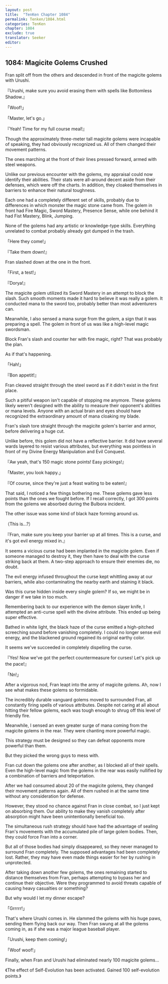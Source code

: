 ```yaml
---
layout: post
title:  "TenKen Chapter 1084"
permalink: Tenken/1084.html
categories: TenKen
chapter: 1084
exclude: true
translator: Seeker
editor: 
---
```

<h2>1084: Magicite Golems Crushed</h2>

Fran split off from the others and descended in front of the magicite golems with Urushi.

『Urushi, make sure you avoid erasing them with spells like Bottomless Shadow.』

「Woof!」

「Master, let's go.」

『Yeah! Time for my full course meal!』

Though the approximately three-meter tall magicite golems were incapable of speaking, they had obviously recognized us. All of them changed their movement patterns.

The ones marching at the front of their lines pressed forward, armed with steel weapons.

Unlike our previous encounter with the golems, my appraisal could now identify their abilities. Their stats were all-around decent aside from their defenses, which were off the charts. In addition, they cloaked themselves in barriers to enhance their natural toughness.

Each one had a completely different set of skills, probably due to differences in which monster the magic stone came from. The golem in front had Fire Magic, Sword Mastery, Presence Sense, while one behind it had Fist Mastery, Blink, Jumping.

None of the golems had any artistic or knowledge-type skills. Everything unrelated to combat probably already got dumped in the trash.

「Here they come!」

『Take them down!』

Fran slashed down at the one in the front.

「First, a test!」

『Dorya!』

The magicite golem utilized its Sword Mastery in an attempt to block the slash. Such smooth moments made it hard to believe it was really a golem. It conducted mana to the sword too, probably better than most adventurers can.

Meanwhile, I also sensed a mana surge from the golem, a sign that it was preparing a spell. The golem in front of us was like a high-level magic swordsman.

Block Fran's slash and counter her with fire magic, right? That was probably the plan.

As if that's happening.

「Hah!」

『Bon appetit!』

Fran cleaved straight through the steel sword as if it didn't exist in the first place.

Such a pitiful weapon isn't capable of stopping me anymore. These golems likely weren't designed with the ability to measure their opponent's abilities or mana levels. Anyone with an actual brain and eyes should have recognized the extraordinary amount of mana cloaking my blade.

Fran's slash tore straight through the magicite golem's barrier and armor, before delivering a huge cut.

Unlike before, this golem did not have a reflective barrier. It did have several wards layered to resist various attributes, but everything was pointless in front of my Divine Energy Manipulation and Evil Conquest.

『Aw yeah, that's 150 magic stone points! Easy pickings!』

「Master, you look happy.」

『Of course, since they're just a feast waiting to be eaten!』

That said, I noticed a few things bothering me. These golems gave less points than the ones we fought before. If I recall correctly, I got 300 points from the golems we absorbed during the Bulbora incident.

The other issue was some kind of black haze forming around us.

（This is...?）

『Fran, make sure you keep your barrier up at all times. This is a curse, and it's got evil energy mixed in.』

It seems a vicious curse had been implanted in the magicite golem. Even if someone managed to destroy it, they then have to deal with the curse striking back at them. A two-step approach to ensure their enemies die, no doubt.

The evil energy infused throughout the curse kept whittling away at our barriers, while also contaminating the nearby earth and staining it black.

Was this curse hidden inside every single golem? If so, we might be in danger if we take in too much.

Remembering back to our experience with the demon slayer knife, I attempted an anti-curse spell with the divine attribute. This ended up being super effective.

Bathed in white light, the black haze of the curse emitted a high-pitched screeching sound before vanishing completely. I could no longer sense evil energy, and the blackened ground regained its original earthy color.

It seems we've succeeded in completely dispelling the curse.

『Yes! Now we've got the perfect countermeasure for curses! Let's pick up the pace!』

「Nn!」

After a vigorous nod, Fran leapt into the army of magicite golems. Ah, now I see what makes these golems so formidable.

The incredibly durable vanguard golems moved to surrounded Fran, all constantly firing spells of various attributes. Despite not caring at all about hitting their fellow golems, each was tough enough to shrug off this level of friendly fire.

Meanwhile, I sensed an even greater surge of mana coming from the magicite golems in the rear. They were chanting more powerful magic.

This strategy must be designed so they can defeat opponents more powerful than them.

But they picked the wrong guys to mess with.

Fran cut down the golems one after another, as I blocked all of their spells. Even the high-level magic from the golems in the rear was easily nullified by a combination of barriers and teleportation.

After we had consumed about 20 of the magicite golems, they changed their movement patterns again. All of them rushed in at the same time without any consideration for defense.

However, they stood no chance against Fran in close combat, so I just kept on absorbing them. Our ability to make they vanish completely after absorption might have been unintentionally beneficial too.

The simultaneous rush strategy should have had the advantage of sealing Fran's movements with the accumulated pile of large golem bodies. Then, they could force Fran into a corner.

But all of those bodies had simply disappeared, so they never managed to surround Fran completely. The supposed advantages had been completely lost. Rather, they may have even made things easier for her by rushing in unprotected.

After taking down another few golems, the ones remaining started to distance themselves from Fran, perhaps attempting to bypass her and continue their objective. Were they programmed to avoid threats capable of causing heavy casualties or something?

But why would I let my dinner escape?

「Grrrrr!」

That's where Urushi comes in. He slammed the golems with his huge paws, sending them flying back our way. Then Fran swung at all the golems coming in, as if she was a major league baseball player.

「Urushi, keep them coming!」

「Woof woof!」

Finally, when Fran and Urushi had eliminated nearly 100 magicite golems...

《The effect of Self-Evolution has been activated. Gained 100 self-evolution points.》
